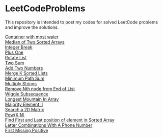 # LeetCodeProblems
This repository is intended to post my codes for solved LeetCode problems and improve the solutions.

[Container with most water](https://leetcode.com/problems/container-with-most-water/description/)\
[Median of Two Sorted Arrays](https://leetcode.com/problems/median-of-two-sorted-arrays/description/)\
[Integer Break](https://leetcode.com/problems/integer-break/description/)\
[Plus One](https://leetcode.com/problems/plus-one/description/)\
[Rotate List](https://leetcode.com/problems/rotate-list/description/)\
[Two Sum](https://leetcode.com/problems/two-sum/description/)\
[Add Two Numbers](https://leetcode.com/problems/add-two-numbers/description/)\
[Merge K Sorted Lists](https://leetcode.com/problems/merge-k-sorted-lists/description/)\
[Minimum Path Sum](https://leetcode.com/problems/minimum-path-sum/description/)\
[Multiply Strings](https://leetcode.com/problems/multiply-strings/description/)\
[Remove Nth node from End of List](https://leetcode.com/problems/remove-nth-node-from-end-of-list/description/)\
[Wiggle Subsequence](https://leetcode.com/problems/wiggle-subsequence)\
[Longest Mountain In Array](https://leetcode.com/problems/longest-mountain-in-array)\
[Majority Element II](https://leetcode.com/problems/majority-element-ii)\
[Search a 2D Matrix](https://leetcode.com/problems/search-a-2d-matrix)\
[Pow(X,N)](https://leetcode.com/problems/powx-n)\
[Find First and Last position of element in Sorted Array](https://leetcode.com/problems/find-first-and-last-position-of-element-in-sorted-array)\
[Letter Combinations With A Phone Number](https://leetcode.com/problems/letter-combinations-of-a-phone-number)\
[First Missing Positive](https://leetcode.com/problems/first-missing-positive)

